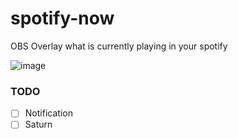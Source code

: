 # spotify-now

OBS Overlay what is currently playing in your spotify

![image](https://user-images.githubusercontent.com/5166731/187722560-fb5f8c79-9c58-473d-9212-573ddb1e9e13.png)

### TODO

- [ ] Notification
- [ ] Saturn
